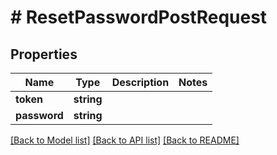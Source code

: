 # # ResetPasswordPostRequest

## Properties

Name | Type | Description | Notes
------------ | ------------- | ------------- | -------------
**token** | **string** |  |
**password** | **string** |  |

[[Back to Model list]](../../README.md#models) [[Back to API list]](../../README.md#endpoints) [[Back to README]](../../README.md)
